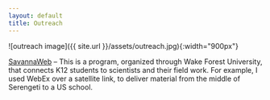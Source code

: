 ```yaml
---
layout: default
title: Outreach
---
```


![outreach image]({{ site.url }}/assets/outreach.jpg){:width="900px"}

[SavannaWeb](./savannaweb.md) – This is a program, organized through Wake Forest University, that connects K12 students to scientists and their field work. For example, I used WebEx over a satellite link, to deliver material from the middle of Serengeti to a US school.
